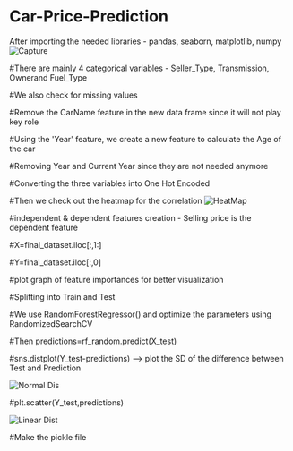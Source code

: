 # Car-Price-Prediction
After importing the needed libraries - pandas, seaborn, matplotlib, numpy
![Capture](https://user-images.githubusercontent.com/56570977/102513280-06a81580-40b1-11eb-8cc0-c92a4ef105be.JPG)

#There are mainly 4 categorical variables - Seller_Type, Transmission, Ownerand Fuel_Type

#We also check for missing values

#Remove the CarName feature in the new data frame since it will not play  key role

#Using the 'Year' feature, we create a new feature to calculate the Age of the car

#Removing Year and Current Year since they are not needed anymore

#Converting the three variables into One Hot Encoded

#Then we check out the heatmap for the correlation
![HeatMap](https://user-images.githubusercontent.com/56570977/102541677-b774db80-40d6-11eb-8ccc-6e8498b7bff3.JPG)

#independent & dependent features creation - Selling price is the dependent feature

#X=final_dataset.iloc[:,1:]

#Y=final_dataset.iloc[:,0]

#plot graph of feature importances for better visualization 

#Splitting into Train and Test

#We use RandomForestRegressor() and optimize the parameters using RandomizedSearchCV

#Then predictions=rf_random.predict(X_test)

#sns.distplot(Y_test-predictions) --> plot the SD of the difference between Test and Prediction

![Normal Dis](https://user-images.githubusercontent.com/56570977/102542036-3538e700-40d7-11eb-91ba-f5b4fba08412.JPG)

#plt.scatter(Y_test,predictions)

![Linear Dist](https://user-images.githubusercontent.com/56570977/102542055-3b2ec800-40d7-11eb-9720-7458ee9a0ccc.JPG)

#Make the pickle file
